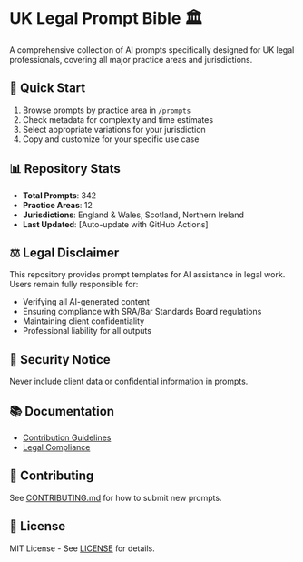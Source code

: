 # UK Legal Prompt Bible 🏛️

A comprehensive collection of AI prompts specifically designed for UK legal professionals, covering all major practice areas and jurisdictions.

## 🎯 Quick Start

1. Browse prompts by practice area in `/prompts`
2. Check metadata for complexity and time estimates
3. Select appropriate variations for your jurisdiction
4. Copy and customize for your specific use case

## 📊 Repository Stats

- **Total Prompts**: 342
- **Practice Areas**: 12
- **Jurisdictions**: England & Wales, Scotland, Northern Ireland
- **Last Updated**: [Auto-update with GitHub Actions]

## ⚖️ Legal Disclaimer

This repository provides prompt templates for AI assistance in legal work. Users remain fully responsible for:
- Verifying all AI-generated content
- Ensuring compliance with SRA/Bar Standards Board regulations
- Maintaining client confidentiality
- Professional liability for all outputs

## 🔐 Security Notice

Never include client data or confidential information in prompts.

## 📚 Documentation

- [Contribution Guidelines](CONTRIBUTING.md)
- [Legal Compliance](docs/legal-compliance.md)

## 🤝 Contributing

See [CONTRIBUTING.md](CONTRIBUTING.md) for how to submit new prompts.

## 📄 License

MIT License - See [LICENSE](LICENSE) for details.

